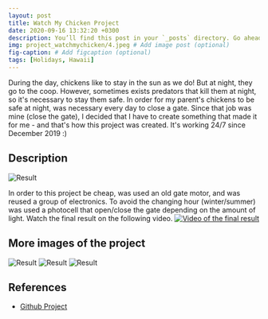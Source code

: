 ```yaml
---
layout: post
title: Watch My Chicken Project
date: 2020-09-16 13:32:20 +0300
description: You’ll find this post in your `_posts` directory. Go ahead and edit it and re-build the site to see your changes. # Add post description (optional)
img: project_watchmychicken/4.jpeg # Add image post (optional)
fig-caption: # Add figcaption (optional)
tags: [Holidays, Hawaii]
---
```


During the day, chickens like to stay in the sun as we do! But at night, they go to the coop. However, sometimes exists predators that kill them at night, so it's necessary to stay them safe. In order for my parent's chickens to be safe at night, was necessary every day to close a gate.
Since that job was mine (close the gate), I decided that I have to create something that made it for me - and that's how this project was created. It's working 24/7 since December 2019 :)

## Description

<img src="{{site.baseurl}}/assets/img/project_watchmychicken/4.jpeg" alt="Result" class="post-images">

In order to this project be cheap, was used an old gate motor, and was reused a group of electronics.
To avoid the changing hour (winter/summer) was used a photocell that open/close the gate depending on the amount of light.
Watch the final result on the following video.
[![Video of the final result]({{site.baseurl}}/assets/img/project_watchmychicken/5.png)](https://www.youtube.com/watch?v=NTCJUrQRx1s)


## More images of the project
<img src="{{site.baseurl}}/assets/img/project_watchmychicken/1.jpeg" alt="Result" class="post-images">

<img src="{{site.baseurl}}/assets/img/project_watchmychicken/2.jpeg" alt="Result" class="post-images">

<img src="{{site.baseurl}}/assets/img/project_watchmychicken/3.jpeg" alt="Result" class="post-images">



## References
* [Github Project](https://github.com/brunocoelho1997/WatchMyChicken)